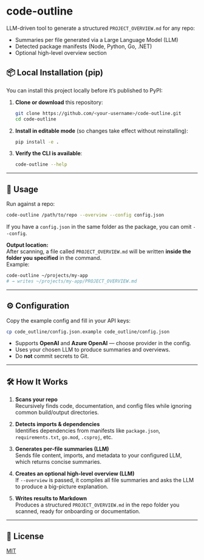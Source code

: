 # code-outline

LLM-driven tool to generate a structured `PROJECT_OVERVIEW.md` for any repo:
- Summaries per file generated via a Large Language Model (LLM)
- Detected package manifests (Node, Python, Go, .NET)
- Optional high-level overview section

## 📦 Local Installation (pip)

You can install this project locally before it’s published to PyPI:

1. **Clone or download** this repository:
   ```bash
   git clone https://github.com/<your-username>/code-outline.git
   cd code-outline
   ```

2. **Install in editable mode** (so changes take effect without reinstalling):
   ```bash
   pip install -e .
   ```

3. **Verify the CLI is available**:
   ```bash
   code-outline --help
   ```

---

## 🚀 Usage

Run against a repo:
```bash
code-outline /path/to/repo --overview --config config.json
```

If you have a `config.json` in the same folder as the package, you can omit `--config`.

**Output location:**  
After scanning, a file called `PROJECT_OVERVIEW.md` will be written **inside the folder you specified** in the command.  
Example:
```bash
code-outline ~/projects/my-app
# → writes ~/projects/my-app/PROJECT_OVERVIEW.md
```

---

## ⚙️ Configuration

Copy the example config and fill in your API keys:
```bash
cp code_outline/config.json.example code_outline/config.json
```

- Supports **OpenAI** and **Azure OpenAI** — choose provider in the config.
- Uses your chosen LLM to produce summaries and overviews.
- Do **not** commit secrets to Git.

---

## 🛠 How It Works

1. **Scans your repo**  
   Recursively finds code, documentation, and config files while ignoring common build/output directories.

2. **Detects imports & dependencies**  
   Identifies dependencies from manifests like `package.json`, `requirements.txt`, `go.mod`, `.csproj`, etc.

3. **Generates per-file summaries (LLM)**  
   Sends file content, imports, and metadata to your configured LLM, which returns concise summaries.

4. **Creates an optional high-level overview (LLM)**  
   If `--overview` is passed, it compiles all file summaries and asks the LLM to produce a big-picture explanation.

5. **Writes results to Markdown**  
   Produces a structured `PROJECT_OVERVIEW.md` in the repo folder you scanned, ready for onboarding or documentation.

---

## 📄 License

[MIT](LICENSE)

